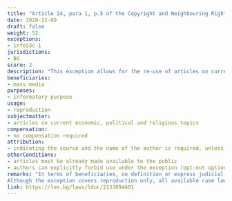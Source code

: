 ```yaml
---
title: "Article 24, para 1, p.5 of the Copyright and Neighbouring Rights Law (Член 24, ал.1, т.5 от Закона за авторското право и сродните му права)"
date: 2020-12-09 
draft: false
weight: 52
exceptions:
- info53c-1
jurisdictions:
- BG
score: 2
description: "This exception allows for the re-use of articles on current economic, political and religious topics solely by way of reproduction and by mass media only. The exception does not extend to the rights of performers, phonograms producers, film producers and broadcasting organisations. The author’s opt-out option is very broadly interpreted by courts." 
beneficiaries:
- mass media
purposes: 
- informatory purpose
usage:
- reproduction
subjectmatter:
- articles on current economic, political and religious topics
compensation:
- no compensation required
attribution: 
- indicating the source and the name of the author is required, unless impossible
otherConditions: 
- articles must be already made available to the public
- authors can explicitly forbid use under the exception (opt-out option)
remarks: "In terms of beneficiaries, no definition or express judicial interpretation of ‘mass media’ is available, but Courts generally include all websites in. 
Although the exception covers reproduction only, all available case law concerns making available by websites and online news providers and no distinction is made by courts between the two types of use.<br /><br />The exception covers copyrighted works only. It does not extend to performers (Article 84), phonograms producers (Art. 90), film producers (Art. 90v), and broadcasting organisations (Art. 93). The respective referencing provisions do not reference this particular exception. Possible rationale: While no legal definition of “articles” exists, the constant interpretation suggests that the exception covers literary works exclusively.<br /><br />Subject matter further limited by case-law  – 'articles' must be journalistic and 'creative elements should not prevail' - some articles on current events found 'too' creative to fall under the exception by Courts.<br /><br />The indication of both the source and the name of the author are cumulative conditions for the application of the exception.<br /><br />Very liberal interpretation of the Opt-Out option by Courts - the rightsholder can express their disagreement to free use of their article post factum, by the act of filing a claim for copyright infringement. Opt-out by the publisher is sufficient. No deliberation as to how the publisher exercises the author’s Opt-Out option is available."
link: https://lex.bg/laws/ldoc/2133094401
---
```

